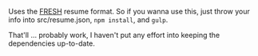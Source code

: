 Uses the [FRESH](http://freshstandard.org) resume format. So if you wanna use
this, just throw your info into src/resume.json, `npm install`, and `gulp`.

That'll ... probably work, I haven't put any effort into keeping the dependencies up-to-date.
